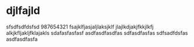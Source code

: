 # djlfajld
sfsdfsdfdsfsd
987654321
fsajklfjasjaljlaksjklf
jlajlkdjakjfkkjlkfj
alkjkfljakljfklajakls
sdafasfasfasf
asdfasdfasdfas
sdfasdfasfas
sdfsadfdsfas
asdfasdfasfa